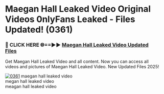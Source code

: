 # Maegan Hall Leaked Video Original Videos 0nlyFans Leaked - Files Updated! (0361)

<h3>🔴 CLICK HERE 🌐==►► <a href="https://tinyurl.com/ms9xzufz" rel="nofollow">Maegan Hall Leaked Video Updated Files</a></h3>

Get Maegan Hall Leaked Video and all content. Now you can access all videos and pictures of Maegan Hall Leaked Video. New Updated Files 2025!

[![0361](https://i.imgur.com/ppqm5kG.gif)](https://tinyurl.com/ms9xzufz)
maegan hall leaked video<br>
megan hall leaked video<br>
meagan hall leaked video